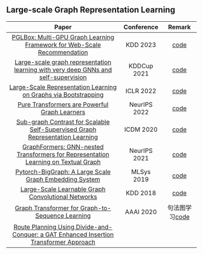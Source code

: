 ## Large-scale Graph Representation Learning
| Paper | Conference | Remark |
| :---:| :---:| :---:|
|[PGLBox: Multi-GPU Graph Learning Framework for Web-Scale Recommendation](https://xhyccc.github.io/pglbox.pdf)|KDD 2023|[code](https://github.com/PaddlePaddle/PGL/tree/main/apps/PGLBox)|
|[Large-scale graph representation learning with very deep GNNs and self-supervision](https://arxiv.org/pdf/2107.09422.pdf)|KDDCup 2021|[code](https://github.com/google-deepmind/deepmind-research/tree/master/ogb_lsc)|
|[Large-Scale Representation Learning on Graphs via Bootstrapping](https://arxiv.org/pdf/2102.06514.pdf)|ICLR 2022|[code](https://github.com/nerdslab/bgrl)|
|[Pure Transformers are Powerful Graph Learners](https://proceedings.neurips.cc/paper_files/paper/2022/file/5d84236751fe6d25dc06db055a3180b0-Paper-Conference.pdf)|NeurIPS 2022|[code](https://github.com/jw9730/tokengt)|
|[Sub-graph Contrast for Scalable Self-Supervised Graph Representation Learning](https://arxiv.org/pdf/2009.10273.pdf)|ICDM 2020|[code](https://github.com/yzjiao/Subg-Con)|
|[GraphFormers: GNN-nested Transformers for Representation Learning on Textual Graph](https://proceedings.neurips.cc/paper_files/paper/2021/file/f18a6d1cde4b205199de8729a6637b42-Paper.pdf)|NeurIPS 2021|[code](https://github.com/microsoft/GraphFormers)|
|[Pytorch-BigGraph: A Large Scale Graph Embedding System](https://proceedings.mlsys.org/paper_files/paper/2019/file/1eb34d662b67a14e3511d0dfd78669be-Paper.pdf)|MLSys 2019|[code](https://github.com/facebookresearch/PyTorch-BigGraph)|
|[Large-Scale Learnable Graph Convolutional Networks](https://dl.acm.org/doi/pdf/10.1145/3219819.3219947)|KDD 2018|[code](https://github.com/divelab/lgcn/)|
|[Graph Transformer for Graph-to-Sequence Learning](https://arxiv.org/pdf/1911.07470.pdf)|AAAI 2020|句法图学习[code](https://github.com/jcyk/gtos)|
|[Route Planning Using Divide-and-Conquer: a GAT Enhanced Insertion Transformer Approach](https://deliverypdf.ssrn.com/delivery.php?ID=462120099114119086095126072006120067050047004027052090098036102021098053017017123120017010101021043071094126068080106114097074053022074004072005012100127054119098095003065049058123047014018100125039000055065081100067022093025122081094102105031124028083001102075030015015119091064098&EXT=pdf&INDEX=TRUE)|
